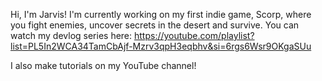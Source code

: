 Hi, I'm Jarvis!
I'm currently working on my first indie game, Scorp, where you fight enemies, uncover secrets in the desert and survive.
You can watch my devlog series here:
https://youtube.com/playlist?list=PL5In2WCA34TamCbAjf-Mzrv3qpH3eqbhv&si=6rgs6Wsr9OKgaSUu

I also make tutorials on my YouTube channel!
